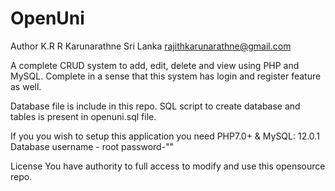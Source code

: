 # OpenUni
Author
K.R R Karunarathne
Sri Lanka
rajithkarunarathne@gmail.com

A complete CRUD system to add, edit, delete and view using PHP and MySQL. Complete in a sense that this system has login and register feature as well. 

Database file is include in this repo.
SQL script to create database and tables is present in openuni.sql file.

If you you wish to setup this application you need PHP7.0+ & MySQL: 12.0.1
Database username - root
password-""

License
You have authority to full access to modify and use this opensource repo. 














